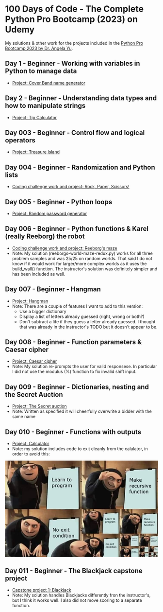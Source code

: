 # 100 Days of Code - The Complete Python Pro Bootcamp (2023) on Udemy

My solutions & other work for the projects included in the [Python Pro Bootcamp 2023 by Dr. Angela Yu](https://www.udemy.com/course/100-days-of-code/).

## Day 1 - Beginner - Working with variables in Python to manage data

* [Project: Cover Band name generator](/Day-001/.)

## Day 2 - Beginner - Understanding data types and how to manipulate strings

* [Project: Tip Calculator](/Day-002/.)

## Day 003 - Beginner - Control flow and logical operators

* [Project: Treasure Island](/Day-003/.)

## Day 004 - Beginner - Randomization and Python lists

* [Coding challenge work and project: Rock, Paper, Scissors!](/Day-004/.)

## Day 005 - Beginner - Python loops

* [Project: Random password generator](/Day-005/.)

## Day 006 - Beginner - Python functions & Karel (really Reeborg) the robot

* [Coding challenge work and project: Reeborg's maze](/Day-006/.)
* Note: My solution (reeborgs-world-maze-redux.py) works for all three problem
    samples and was 25/25 on random worlds.  That said I do not know if it would
    work for larger/more complex worlds as it uses the build_wall() function.
    The instructor's solution was definitely simpler and has been included as well.

## Day 007 - Beginner - Hangman

* [Project: Hangman](/Day-007/.)
* Note: There are a couple of features I want to add to this version:
  * Use a bigger dictionary
  * Display a list of letters already guessed (right, wrong or both?)
  * Don't subtract a life if they guess a letter already guessed.  I thought that was already in the instructor's TODO but it doesn't appear to be.

## Day 008 - Beginner - Function parameters & Caesar cipher

* [Project: Caesar cipher](/Day-008/)
* Note: My solution re-prompts the user for valid responsese.  In particular I did not use the modulus (%) function to fix invalid shift input.

## Day 009 - Beginner - Dictionaries, nesting and the Secret Auction

* [Project: The Secret auction](/Day-009/.)
* Note: Written as specified it will cheerfully overwrite a bidder with the same name

## Day 010 - Beginner - Functions with outputs

* [Project: Calculator](/Day-010/.)
* Note: my solution includes code to exit cleanly from the calulator, in order to avoid this:

![Recursion!][def]

[def]: /images/recursion_image.png

## Day 011 - Beginner - The Blackjack capstone project

* [Capstone project 1: Blackjack](/Day-011/.)
* Note: My solution handles Blackjacks differently fron the instructor's, but I think it works well.  I also did not move scoring to a separate function.
